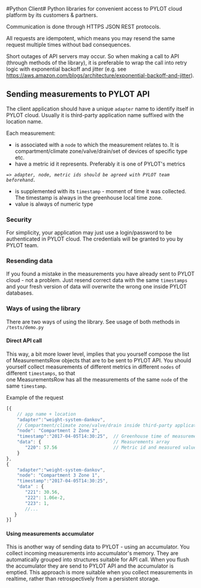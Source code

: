 #Python Client#
Python libraries for convenient access to PYLOT cloud platform by its customers & partners.

Communication is done through HTTPS JSON REST protocols.

All requests are idempotent, which means you may resend the same request multiple times without bad consequences.

Short outages of API servers may occur. So when making a call to API (through methods of the library), it is preferable to
wrap the call into retry logic with exponential backoff and jitter (e.g. see https://aws.amazon.com/blogs/architecture/exponential-backoff-and-jitter).     

## Sending measurements to PYLOT API
The client application should have a unique `adapter` name to identify itself in PYLOT cloud. Usually it is third-party application name
suffixed with the location name.

Each measurement:
* is associated with a `node` to which the measurement relates to. It is compartment/climate zone/valve/drain/set of devices of specific type etc.  
* have a metric id it represents. Preferably it is one of PYLOT's metrics  

_``=> adapter, node, metric ids should be agreed with PYLOT team beforehand.``_

* is supplemented with its `timestamp` - moment of time it was collected. The timestamp is always in the greenhouse
local time zone. 
* value is always of numeric type

### Security
For simplicity, your application may just use a login/password to be authenticated in PYLOT cloud. The credentials will be granted to you by PYLOT team. 

### Resending data
If you found a mistake in the measurements you have already sent to PYLOT cloud - not a problem. Just resend correct data with the same `timestamps` and 
your fresh version of data will overwrite the wrong one inside PYLOT databases.

### Ways of using the library
There are two ways of using the library.
See usage of both methods in `/tests/demo.py`
#### Direct API call
This way, a bit more lower level, implies that you yourself compose the list of MeasurementsRow objects that are to be sent to PYLOT API.
You should yourself collect measurements of different metrics in different `nodes` of different `timestamps`, so that  
one MeasurementsRow has all the measurements of the same `node` of the same `timestamp`.

   
Example of the request
```javascript
[{
    // app name + location 
    "adapter":"weight-system-dankov",
    // Compartment/climate zone/valve/drain inside third-party application
    "node": "Compartment 2 Zone 2",		
    "timestamp":"2017-04-05T14:30:25",	// Greenhouse time of measurements        
    "data": {                           // Measurements array
       "220": 57.56                     // Metric id and measured value
    }
},
{
    "adapter":"weight-system-dankov",		
    "node": "Compartment 3 Zone 1",			
    "timestamp":"2017-04-05T14:30:25",	
    "data" : {					
       "221": 30.56,				
       "222": 1.06e-2,				
       "223": 1,				
       //...
   }
}]
```

#### Using measurements accumulator
This is another way of sending data to PYLOT - using an accumulator.
You collect incoming measurements into accumulator's memory. They are automatically grouped into structures suitable for API call.
When you flush the accumulator they are send to PYLOT API and the accumulator is emptied.
This approach is more suitable when you collect measurements in realtime, 
rather than retrospectively from a persistent storage.



